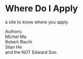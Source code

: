 # Where Do I Apply

a site to know where you apply

Authors:
<br>
Michel Ma
<br>
Robert Riachi
<br>
Silan He
<br>
and the NOT Edward Son
